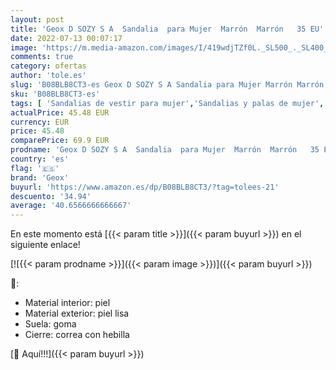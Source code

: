 ```yaml
---
layout: post
title: 'Geox D SOZY S A  Sandalia  para Mujer  Marrón  Marrón   35 EU'
date: 2022-07-13 00:07:17
image: 'https://m.media-amazon.com/images/I/419wdjTZf0L._SL500_._SL400_.jpg'
comments: true
category: ofertas
author: 'tole.es'
slug: 'B08BLB8CT3-es Geox D SOZY S A Sandalia para Mujer Marrón Marrón 35 EU'
sku: 'B08BLB8CT3-es'
tags: [ 'Sandalias de vestir para mujer','Sandalias y palas de mujer','Zapatos','Zapatos para mujer','Zapatos y complementos','geox','sandalia','🇪🇸', ]
actualPrice: 45.48 EUR
currency: EUR
price: 45.48
comparePrice: 69.9 EUR
prodname: 'Geox D SOZY S A  Sandalia  para Mujer  Marrón  Marrón   35 EU'
country: 'es'
flag: '🇪🇸'
brand: 'Geox'
buyurl: 'https://www.amazon.es/dp/B08BLB8CT3/?tag=tolees-21'
descuento: '34.94'
average: '40.6566666666667'
---
```


En este momento está [{{< param title >}}]({{< param buyurl >}}) en el siguiente enlace!

[![{{< param prodname >}}]({{< param image >}})]({{< param buyurl >}})

🔎:

- Material interior: piel
- Material exterior: piel lisa
- Suela: goma
- Cierre: correa con hebilla

[🛒 Aquí!!!]({{< param buyurl >}})

